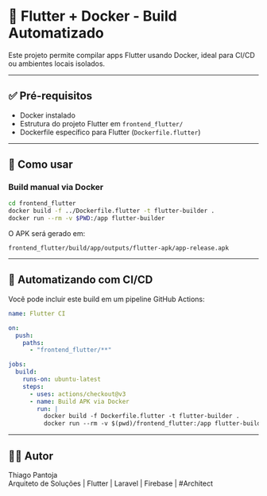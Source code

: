 # 📱 Flutter + Docker - Build Automatizado

Este projeto permite compilar apps Flutter usando Docker, ideal para CI/CD ou ambientes locais isolados.

---

## ✅ Pré-requisitos

- Docker instalado
- Estrutura do projeto Flutter em `frontend_flutter/`
- Dockerfile específico para Flutter (`Dockerfile.flutter`)

---

## 🐳 Como usar

### Build manual via Docker

```bash
cd frontend_flutter
docker build -f ../Dockerfile.flutter -t flutter-builder .
docker run --rm -v $PWD:/app flutter-builder
```

O APK será gerado em:
```
frontend_flutter/build/app/outputs/flutter-apk/app-release.apk
```

---

## 🚀 Automatizando com CI/CD

Você pode incluir este build em um pipeline GitHub Actions:

```yaml
name: Flutter CI

on:
  push:
    paths:
      - "frontend_flutter/**"

jobs:
  build:
    runs-on: ubuntu-latest
    steps:
      - uses: actions/checkout@v3
      - name: Build APK via Docker
        run: |
          docker build -f Dockerfile.flutter -t flutter-builder .
          docker run --rm -v $(pwd)/frontend_flutter:/app flutter-builder
```

---

## 👨‍💻 Autor

Thiago Pantoja  
Arquiteto de Soluções | Flutter | Laravel | Firebase | #Architect
